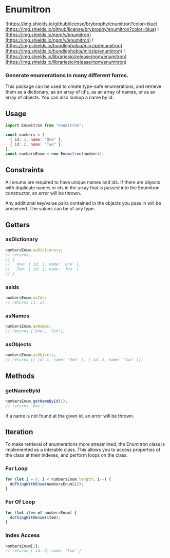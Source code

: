 # Enumitron

![https://img.shields.io/github/license/brybrophy/enumitron?color=blue](https://img.shields.io/github/license/brybrophy/enumitron?color=blue) ![https://img.shields.io/npm/v/enumitron](https://img.shields.io/npm/v/enumitron) ![https://img.shields.io/bundlephobia/minzip/enumitron](https://img.shields.io/bundlephobia/minzip/enumitron) ![https://img.shields.io/librariesio/release/npm/enumitron](https://img.shields.io/librariesio/release/npm/enumitron)

### Generate enumerations in many different forms.

This package can be used to create type-safe enumerations, and retrieve them as a dictionary, as an array of id's, as an array of names, or as an array of objects. You can also lookup a name by id.

## Usage

```javascript
import Enumitron from "enumitron";

const numbers = [
  { id: 1, name: "One" },
  { id: 2, name: "Two" },
];
const numbersEnum = new Enumitron(numbers);
```

## Constraints

All enums are required to have unique names and ids. If there are objects with duplicate names or ids in the array that is passed into the Enumitron constructor, an error will be thrown.

Any additional key/value pairs contained in the objects you pass in will be preserved. The values can be of any type.

## Getters

### asDictionary

```javascript
numbersEnum.asDictionary;
// returns...
// {
//   One: { id: 1, name: 'One' },
//   Two: { id: 2, name: 'Two' }
// }
```

### asIds

```javascript
numbersEnum.asIds;
// returns [1, 2]
```

### asNames

```javascript
numbersEnum.asNames;
// returns ['One', 'Two'];
```

### asObjects

```javascript
numbersEnum.asObjects;
// returns [{ id: 1, name: 'One' }, { id: 2, name: 'Two' }];
```

## Methods

### getNameById

```javascript
numbersEnum.getNameById(1);
// returns 'One';
```

If a name is not found at the given id, an error will be thrown.

## Iteration

To make retrieval of enumerations more streamlined, the Enumitron class is implemented as a interable class. This allows you to access properties of the class at their indexes, and perform loops on the class.

### For Loop

```javascript
for (let i = 0; i < numbersEnum.length; i++) {
  doThingWithEnum(numbersEnum[i]);
}
```

### For Of Loop

```javascript
for (let item of numbersEnum) {
  doThingWithEnum(item);
}
```

### Index Access

```javascript
numbersEnum[1];
// returns { id: 2, name: 'Two' }
```
